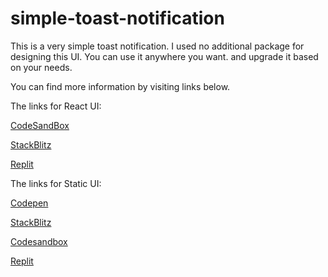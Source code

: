 # simple-toast-notification


This is a very simple toast notification. I used no additional package for designing this UI. You can use it anywhere you want. and upgrade it based on your needs.

You can find more information by visiting links below.

The links for React UI:

[CodeSandBox](https://codesandbox.io/s/simple-toast-notification-clpi6r)

[StackBlitz](https://stackblitz.com/edit/simple-toast-notification?embed=1&file=src/App.js&hideDevTools=1&theme=dark)

[Replit](https://replit.com/@farbodesham/simple-toast-notification)

The links for Static UI:

[Codepen](https://codepen.io/pen?template=ZERoJNq)

[StackBlitz](https://stackblitz.com/edit/simple-toast-notification-static?embed=1&file=index.html&hideDevTools=1&theme=dark)

[Codesandbox](https://codesandbox.io/s/simple-toast-notification-static-10s115)

[Replit](https://replit.com/@farbodesham/simple-toast-notification-static?v=1)
